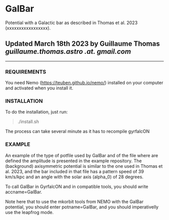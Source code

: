 # GalBar

Potential with a Galactic bar as described in Thomas et al. 2023 (xxxxxxxxxxxxxxxxx).

## Updated March 18th 2023 by Guillaume Thomas *guillaume.thomas.astro .at. gmail.com*
-------------------------------------------------------------------------------------------------------------------------------



### REQUIREMENTS

You need Nemo (https://teuben.github.io/nemo/) installed on your computer and activated when you install it.



### INSTALLATION
To do the installation, just run:

> ./install.sh

The process can take several minute as it has to recompile gyrfalcON



### EXAMPLE
An example of the type of potfile used by GalBar and of the file where are defined the amplitude is presented in the example repository. The (background) axisymmetric potential is similar to the one used in Thomas et al. 2023, and the bar included in that file has a pattern speed of 39 km/s/kpc and an angle with the solar axis (alpha_0) of 28 degrees.

To call GalBar in GyrfalcON and in compatible tools, you should write accname=GalBar.

Note here that to use the mkorbit tools from NEMO with the GalBar potential, you should enter potname=GalBar, and you should imperativelly use the leapfrog mode.

